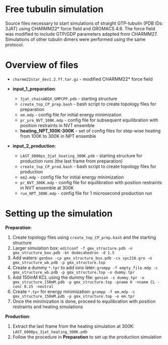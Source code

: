 # Free tubulin simulation

Source files necessary to start simulations of straight GTP-tubulin (PDB IDs: 3JAT) using CHARMM22* force field and GROMACS 4.6. The force field was modified to include GTP/GDP parameters adapted from CHARMM27. Simulations of other tubulin dimers were performed using the same protocol.

# Overview of files

* `charmm22star_dev1.2.ff.tar.gz` - modified CHARMM22* force field

* **input_1_preparation**:
  * `3jat_chainABQX_GMPCPP.pdb` - starting structure
  * `create_top_CP_prep.bash` - bash script to create topology files for preparation
  * `em.mdp` - config file for initial energy minimization
  * `pr_pre_NVT_100K.mdp` - config file for subsequent equilibration with position restraints in NVT ensemble
  * **heating_NPT_100K-300K** - set of config files for step-wise heating from 100K to 300K in NPT ensemble

* **input_2_production**:
  * `LAST_6000ps_3jat_heating_300K.pdb` - starting structure for production runs (the last frame from preparation)
  * `create_top_CP_prod.bash` - bash script to create topology files for production
  * `em2.mdp` - config file for initial energy minimization
  * `pr_NVT_300K.mdp` - config file for equilibration with position restraints in NVT ensemble at 300K
  * `run_NPT_300K.mdp` - config file for 1 microsecond production run

# Setting up the simulation

**Preparation**:
 1. Create topology files using `create_top_CP_prep.bash` and the starting structure
 2. Larger simulation box: `editconf -f gmx_structure.pdb -n gmx_structure_box.pdb -bt dodecahedron -d 1.5`
 3. Add waters: `genbox -cp gmx_structure_box.pdb -cs spc216.gro -o gmx_structure_wb.pdb -p gmx_structure.top`
 4. Create a dummy `*.tpr` to add ions later: `grompp -f empty_file.mdp -c gmx_structure_wb.pdb -p gmx_structure.top -o dummy.tpr`
 5. Add 150mM KCL using the dummy file: `genion -s dummy.tpr -o gmx_structure_150mM.pdb -p gmx_structure.top -pname K -nname CL -conc 0.15 -neutral`
 6. Create `*.tpr` for energy minimization: `grompp -f em.mdp -c gmx_structure_150mM.pdb -p gmx_structure.top -o em.tpr`
 7. Once the minimization is done, proceed to equilibration with position restraints and heating simulations
 
 **Production**:
  1. Extract the last frame from the heating simulation at 300K: `LAST_6000ps_3jat_heating_300K.pdb`
  2. Follow the procedure in **Preparation** to set up the production simulation
